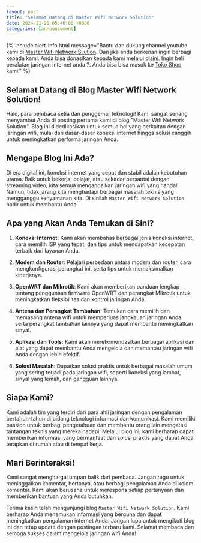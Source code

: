 ```yaml
---
layout: post
title: "Selamat Datang di Master Wifi Network Solution"
date: 2024-11-25 05:46:00 +0800
categories: [announcement]
---
```


{% include alert-info.html message="Bantu dan dukung channel youtube kami di <a href='https://youtube.com/@masterwifinetworksolution?sub_confirmation=1'>Master Wifi Network Silution</a>. Dan jika anda berkenan ingin berbagi kepada kami. Anda bisa donasikan kepada kami melalui <a href='/donate.html'>disini</a>. Ingin beli peralatan jaringan internet anda ?. Anda bisa bisa masuk ke <a href='https://shpe.site/tokobeberkah'>Toko Shop</a> kami." %}

## Selamat Datang di Blog Master Wifi Network Solution!

Halo, para pembaca setia dan penggemar teknologi! Kami sangat senang menyambut Anda di posting pertama kami di blog "Master Wifi Network Solution". Blog ini didedikasikan untuk semua hal yang berkaitan dengan jaringan wifi, mulai dari dasar-dasar koneksi internet hingga solusi canggih untuk meningkatkan performa jaringan Anda.

## Mengapa Blog Ini Ada?

Di era digital ini, koneksi internet yang cepat dan stabil adalah kebutuhan utama. Baik untuk bekerja, belajar, atau sekadar bersantai dengan streaming video, kita semua mengandalkan jaringan wifi yang handal. Namun, tidak jarang kita menghadapi berbagai masalah teknis yang mengganggu kenyamanan kita. Di sinilah `Master Wifi Network Solution` hadir untuk membantu Anda.

## Apa yang Akan Anda Temukan di Sini?

1. **Koneksi Internet**: Kami akan membahas berbagai jenis koneksi internet, cara memilih ISP yang tepat, dan tips untuk mendapatkan kecepatan terbaik dari layanan Anda.

1. **Modem dan Router**: Pelajari perbedaan antara modem dan router, cara mengkonfigurasi perangkat ini, serta tips untuk memaksimalkan kinerjanya.

1. **OpenWRT dan Mikrotik**: Kami akan memberikan panduan lengkap tentang penggunaan firmware OpenWRT dan perangkat Mikrotik untuk meningkatkan fleksibilitas dan kontrol jaringan Anda.

1. **Antena dan Perangkat Tambahan**: Temukan cara memilih dan memasang antena wifi untuk memperluas jangkauan jaringan Anda, serta perangkat tambahan lainnya yang dapat membantu meningkatkan sinyal.

1. **Aplikasi dan Tools**: Kami akan merekomendasikan berbagai aplikasi dan alat yang dapat membantu Anda mengelola dan memantau jaringan wifi Anda dengan lebih efektif.

1. **Solusi Masalah**: Dapatkan solusi praktis untuk berbagai masalah umum yang sering terjadi pada jaringan wifi, seperti koneksi yang lambat, sinyal yang lemah, dan gangguan lainnya.

## Siapa Kami?

Kami adalah tim yang terdiri dari para ahli jaringan dengan pengalaman bertahun-tahun di bidang teknologi informasi dan komunikasi. Kami memiliki passion untuk berbagi pengetahuan dan membantu orang lain mengatasi tantangan teknis yang mereka hadapi. Melalui blog ini, kami berharap dapat memberikan informasi yang bermanfaat dan solusi praktis yang dapat Anda terapkan di rumah atau di tempat kerja.

## Mari Berinteraksi!

Kami sangat menghargai umpan balik dari pembaca. Jangan ragu untuk meninggalkan komentar, bertanya, atau berbagi pengalaman Anda di kolom komentar. Kami akan berusaha untuk merespons setiap pertanyaan dan memberikan bantuan yang Anda butuhkan.

Terima kasih telah mengunjungi blog `Master Wifi Network Solution`. Kami berharap Anda menemukan informasi yang berguna dan dapat meningkatkan pengalaman internet Anda. Jangan lupa untuk mengikuti blog ini dan tetap update dengan postingan terbaru kami. Selamat membaca dan semoga sukses dalam mengelola jaringan wifi Anda!